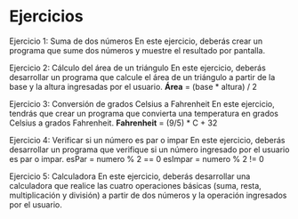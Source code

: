 # Ejercicios

Ejercicio 1: Suma de dos números
En este ejercicio, deberás crear un programa que sume dos números y muestre el resultado por pantalla.

Ejercicio 2: Cálculo del área de un triángulo
En este ejercicio, deberás desarrollar un programa que calcule el área de un triángulo a partir de la base y la altura ingresadas por el usuario.
**Área** = (base \* altura) / 2

Ejercicio 3: Conversión de grados Celsius a Fahrenheit
En este ejercicio, tendrás que crear un programa que convierta una temperatura en grados Celsius a grados Fahrenheit.
**Fahrenheit** = (9/5) \* C + 32

Ejercicio 4: Verificar si un número es par o impar
En este ejercicio, deberás desarrollar un programa que verifique si un número ingresado por el usuario es par o impar.
esPar = numero % 2 == 0
esImpar = numero % 2 != 0

Ejercicio 5: Calculadora
En este ejercicio, deberás desarrollar una calculadora que realice las cuatro operaciones básicas (suma, resta, multiplicación y división) a partir de dos números y la operación ingresados por el usuario.
